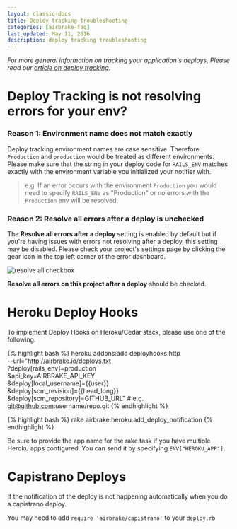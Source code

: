 ```yaml
---
layout: classic-docs
title: Deploy tracking troubleshooting
categories: [airbrake-faq]
last_updated: May 11, 2016
description: deploy tracking troubleshooting
---
```


*For more general information on tracking your application's deploys, Please
read our [article on deploy tracking](/docs/airbrake-faq/deploy-tracking).*

# Deploy Tracking is not resolving errors for your env?

### Reason 1: Environment name does not match exactly

Deploy tracking environment names are case sensitive.  Therefore `Production`
and `production` would be treated as different environments.  Please make sure
that the string in your deploy code for `RAILS_ENV` matches exactly with the
environment variable you initialized your notifier with.

> e.g.  If an error occurs with the environment `Production` you would need
to specify `RAILS_ENV` as "Production" or no errors with the `Production`
env will be resolved.

### Reason 2: **Resolve all errors after a deploy** is unchecked

The **Resolve all errors after a deploy** setting is enabled by default but if
you're having issues with errors not resolving after a deploy, this setting may
be disabled.  Please check your project's settings page by clicking the gear
icon in the top left corner of the error dashboard.

![resolve all checkbox](/docs/assets/img/docs/airbrake/resolve_all_checkbox.png)

**Resolve all errors on this project after a deploy** should be checked.

# Heroku Deploy Hooks

To implement Deploy Hooks on Heroku/Cedar stack, please use one of the following:

{% highlight bash %}
heroku addons:add deployhooks:http \
--url="http://airbrake.io/deploys.txt \
?deploy[rails_env]=production \
&api_key=AIRBRAKE_API_KEY \
&deploy[local_username]={{user}} \
&deploy[scm_revision]={{head_long}} \
&deploy[scm_repository]=GITHUB_URL" # e.g. git@github.com:username/repo.git
{% endhighlight %}

{% highlight bash %}
rake airbrake:heroku:add_deploy_notification
{% endhighlight %}

Be sure to provide the app name for the rake task if you have multiple Heroku
apps configured. You can send it by specifying `ENV["HEROKU_APP"]`.

# Capistrano Deploys
If the notification of the deploy is not happening automatically when you do a
capistrano deploy.

You may need to add `require 'airbrake/capistrano'` to your `deploy.rb`
